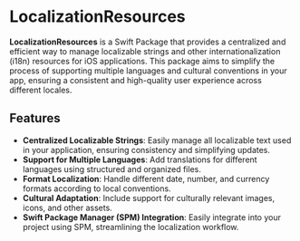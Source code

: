 # LocalizationResources

**LocalizationResources** is a Swift Package that provides a centralized and efficient way to manage localizable strings and other internationalization (i18n) resources for iOS applications. This package aims to simplify the process of supporting multiple languages and cultural conventions in your app, ensuring a consistent and high-quality user experience across different locales.

## Features

- **Centralized Localizable Strings**: Easily manage all localizable text used in your application, ensuring consistency and simplifying updates.
- **Support for Multiple Languages**: Add translations for different languages using structured and organized files.
- **Format Localization**: Handle different date, number, and currency formats according to local conventions.
- **Cultural Adaptation**: Include support for culturally relevant images, icons, and other assets.
- **Swift Package Manager (SPM) Integration**: Easily integrate into your project using SPM, streamlining the localization workflow.